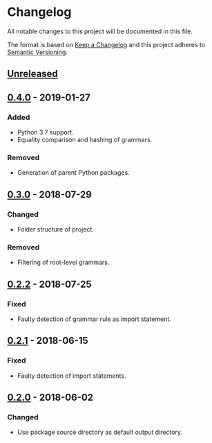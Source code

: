 # Changelog
All notable changes to this project will be documented in this file.

The format is based on [Keep a Changelog](http://keepachangelog.com/en/1.0.0/) and this project
adheres to [Semantic Versioning](http://semver.org/spec/v2.0.0.html).

## [Unreleased]

## [0.4.0] - 2019-01-27
### Added
- Python 3.7 support.
- Equality comparison and hashing of grammars.
### Removed
- Generation of parent Python packages.

## [0.3.0] - 2018-07-29
### Changed
- Folder structure of project.
### Removed
- Filtering of root-level grammars.

## [0.2.2] - 2018-07-25
### Fixed
- Faulty detection of grammar rule as import statement.

## [0.2.1] - 2018-06-15
### Fixed
- Faulty detection of import statements.

## [0.2.0] - 2018-06-02
### Changed
- Use package source directory as default output directory.

[Unreleased]: https://github.com/ferraith/setuptools-antlr/compare/0.4.0...HEAD
[0.4.0]: https://github.com/ferraith/setuptools-antlr/compare/0.3.0...0.4.0
[0.3.0]: https://github.com/ferraith/setuptools-antlr/compare/0.2.2...0.3.0
[0.2.2]: https://github.com/ferraith/setuptools-antlr/compare/0.2.1...0.2.2
[0.2.1]: https://github.com/ferraith/setuptools-antlr/compare/0.2.0...0.2.1
[0.2.0]: https://github.com/ferraith/setuptools-antlr/compare/0.1.2...0.2.0
